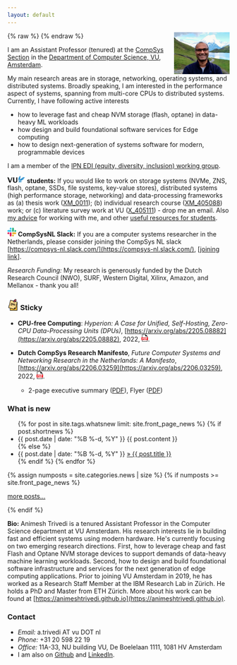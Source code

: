 ```yaml
---
layout: default
---
```

{% raw %}
<a href="/images/2020-atr-image.png" title="View larger picture"><img src="/images/2020-atr-image.png" alt="Photo of Animesh Trivedi"
style="float:right;width:25%;max-width:150px;margin-left:15px;"/></a>
{% endraw %}

<!-- <mark><b>Update:</b></mark> Starting from 2019, I will be joining the Department of Computer Science, VU, Amsterdam as (tenure-track) Assistant Professor. -->

I am an Assistant Professor (tenured) at the [CompSys Section](https://www.vucompsys.net/) in the [Department of Computer Science, VU, Amsterdam](https://www.cs.vu.nl/en/index.aspx). 

My main research areas are in storage, networking, operating systems, and distributed systems. Broadly speaking, I am interested in the performance aspect of systems, spanning from multi-core CPUs to distributed systems. Currently, I have following active interests 
  * how to leverage fast and cheap NVM storage (flash, optane) in data-heavy ML workloads
  * how design and build foundational software services for Edge computing
  * how to design next-generation of systems software for modern, programmable devices

I am a member of the [IPN EDI (equity, diversity, inclusion) working group](https://ict-research.nl/edi-working-group/).

<!--am investigating how modern, programmable, high-performance devices (100+ Gbps network, NVMe/Flash/Optane storage, etc.) can be leveraged in large-scale data-processing and machine learning systems such as Spark, Tensorflow, serverless workloads. 

I am one of the founding contributors of the [Apache Crail (Incubating)](https://crail.incubator.apache.org/) project. Prior to joining VU, I was a Researcher at the IBM Research Lab, Zurich. I obtained my PhD and MSc in Computer Science at ETH Zurich.
Prior to joining VU, I was a Researcher at the IBM Research Lab, Zurich. I obtained my PhD and MSc in Computer Science at ETH Zurich.
finished my PhD in Computer Science at ETH Zurich under the supervision of Prof. Thomas Gross.-->

<img style="float: middle; width: 8%;" src="/images/vu.png" alt="" /> <b>students:</b> If you would like to work on storage systems (NVMe, ZNS, flash, optane, SSDs, file systems, key-value stores), distributed systems (high performance storage, networking) and data-processing frameworks as (a) thesis work ([XM_0011](https://studiegids.vu.nl/en/Master/2021-2022/computer-science-joint-degree/XM_0011#/)); (b) individual research course ([XM_405088](https://studiegids.vu.nl/en/Master/2021-2022/computer-science-joint-degree/XM_405088#/)) work; or (c) literature survey work at VU ([X_405111](https://studiegids.vu.nl/en/Master/2021-2022/computer-science-joint-degree/X_405111#/)) - drop me an email. Also [my advice](/advice/) for working with me, and other [useful resources for students](/teaching).


<img style="float: middle; width: 4%;" src="/images/slack.svg" alt="" /> **CompSysNL Slack:** If you are a computer systems researcher in the Netherlands, please consider joining the CompSys NL slack [https://compsys-nl.slack.com/](https://compsys-nl.slack.com/), [[joining link](https://join.slack.com/t/compsys-nl/shared_invite/zt-fx78q58g-Veea9LReM5zA1QqRPQ6peA)].

*Research Funding:* My research is generously funded by the Dutch Research Council (NWO), SURF, Western Digital, Xilinx, Amazon, and Mellanox - thank you all! 

<!-- 
### Sticky  
  * [<mark>PhD Opening</mark> in the area of NVM storage support for ML](https://workingat.vu.nl/ad/phd-position-in-storage-support-for-machine-learning/w3s7ih), (**deadline: June 15th, 2021**).
  * <mark>CompSys'21 is happening</mark> (June 28th/29th 2021), see [the announcement](/compsys2021-announcement/).
-->

### <img style="float: middle; width: 5%;" src="/images/sticky.png" alt="" /> Sticky    
  * **CPU-free Computing**: *Hyperion: A Case for Unified, Self-Hosting, Zero-CPU Data-Processing Units (DPUs)*, [https://arxiv.org/abs/2205.08882](https://arxiv.org/abs/2205.08882), 2022, <a href="https://arxiv.org/pdf/2205.08882.pdf" target="_blank" rel="noopener noreferrer" style="background-color:white; color:white;font-weight:bold"><img style="float: middle; width: 3%;" src="/images/pdf.svg" alt="" /></a>.

  * **Dutch CompSys Research Manifesto**, *Future Computer Systems and Networking Research in the Netherlands: A Manifesto*, [https://arxiv.org/abs/2206.03259](https://arxiv.org/abs/2206.03259), 2022, <a href="https://arxiv.org/pdf/2206.03259" target="_blank" rel="noopener noreferrer" style="background-color:white; color:white;font-weight:bold"><img style="float: middle; width: 3%;" src="/images/pdf.svg" alt="" /></a>.
    * 2-page executive summary ([PDF](https://bit.ly/ManifestoCompSysNLSummary)), Flyer ([PDF](https://bit.ly/CompSysNLFlyerA4))

### What is new
<ul class="news list-unstyled">
{% for post in site.tags.whatsnew limit: site.front_page_news %}
    {% if post.shortnews %}
        <li class="shortnews">
            <span class="date">{{ post.date | date: "%B %-d, %Y" }}</span>
            {{ post.content }}
        </li>
    {% else %}
        <li class="bloglink">
            <span class="date">{{ post.date | date: "%B %-d, %Y" }}</span>
            <a href="{{ post.url }}">&raquo; {{ post.title }}</a>
        </li>
    {% endif %}
{% endfor %}
</ul>
{% assign numposts = site.categories.news | size %}
{% if numposts >= site.front_page_news %}
<p><a href="{{ site.base }}/news/">more posts&hellip;</a></p>
{% endif %}

**Bio:** Animesh Trivedi is a tenured Assistant Professor in the Computer Science department at VU Amsterdam. His research interests lie in building fast and efficient systems using modern hardware. He's currently focusing on two emerging research directions. First, how to leverage cheap and fast Flash and Optane NVM storage devices to support demands of data-heavy machine learning workloads. Second, how to design and build foundational software infrastructure and services for the next generation of edge computing applications. Prior to joining VU Amsterdam in 2019, he has worked as a Research Staff Member at the IBM Research Lab in Zürich. He holds a PhD and Master from ETH Zürich. More about his work can be found at [https://animeshtrivedi.github.io](https://animeshtrivedi.github.io).

<!-- 
Animesh Trivedi is a tenure-track Assistant Professor in the department of Computer Science at VU Amsterdam. Prior to joining the department in 2019, he has worked as a Research Staff Member at the IBM Research Lab in Zurich. His research interests lie in building fast and efficient distributed systems around modern high-performance, programmable I/O devices. He is currently investigating how to leverage emerging Non-Volatile Memories (NVMs) to support data access demands of machine learning workloads. He is one of the founding members of the Apache Crail (Incubating) project. He holds a PhD and master from ETH Zurich. More about his work can be found at [https://animeshtrivedi.github.io](https://animeshtrivedi.github.io).-->

### Contact
  * *Email:* a.trivedi AT vu DOT nl 
  * *Phone:* +31 20 598 22 19 
  * *Office:* 11A-33, NU building VU, De Boelelaan 1111, 1081 HV Amsterdam
  * I am also on [Github](https://github.com/animeshtrivedi) and [LinkedIn](https://ch.linkedin.com/in/animesh-trivedi-5407aa2).
